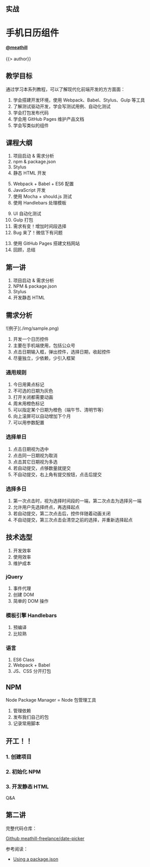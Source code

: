 <!--
title: date-picker-tutorail
description: a full tutorail of date-picker
-->

## 实战
# 手机日历组件

#### [@meathill](https://weibo.com/meathill/)

<!-- page -->

{{> author}}

<!-- page -->

## 教学目标

通过学习本系列教程，可以了解现代化前端开发的方方面面：

1. 学会搭建开发环境，使用 Webpack、Babel、Stylus、Gulp 等工具
3. 了解测试驱动开发，学会写测试用例、自动化测试
4. 学会打包发布代码
5. 学会用 GitHub Pages 维护产品文档
6. 学会写类似的组件

<!-- page -->

## 课程大纲

1. 项目启动 & 需求分析
2. npm & package.json
3. Stylus
4. 静态 HTML 开发

<!-- section -->

5. Webpack + Babel + ES6 配置
6. JavaScript 开发
7. 使用 Mocha + should.js 测试
8. 使用 Handlebars 处理模板
<!-- .element: start="5" -->

<!-- section -->

9. UI 自动化测试
10. Gulp 打包
11. 需求有变！增加时间段选择
12. Bug 来了！微信下有问题
<!-- .elment: start="9" -->

<!-- section -->

13. 使用 GitHub Pages 搭建文档网站
14. 回顾，总结
<!-- .element: start="13" -->

<!-- page -->

## 第一讲

1. 项目启动 & 需求分析
2. NPM & package.json
3. Stylus
4. 开发静态 HTML

<!-- page -->

## 需求分析

<!-- section -->

<div class="row">
  <div class="col">
    ![例子](./img/sample.png)<!-- .element: height="600" -->
  </div>
  <div class="col" markdown="1">
    <ol>
      <li>开发一个日历控件</li>
      <li>主要在手机端使用，包括公众号</li>
      <li>点击日期输入框，弹出控件，选择日期，收起控件</li>
      <li>尽量独立，少依赖，少引入框架</li>
    </ol>
  </div>
</div>

<!-- section -->

### 通用规则

1. 今日用黄点标记
2. 不可选的日期为灰色
3. 打开关闭都需要动画
4. 周末用橙色标记
5. 可以指定某个日期为橙色（端午节、清明节等）
6. 向上滚屏可以自动增加下个月
7. 可以用参数配置

<!-- section -->

### 选择单日

1. 点击日期视为选中
2. 点击同一日期视为取消
3. 点击其它日期视为多选
4. 若自动提交，点够数量就提交
5. 不自动提交，右上角有提交按钮，点击后提交

<!-- section -->

### 选择多日

1. 第一次点击时，视为选择时间段的一端，第二次点击为选择另一端
2. 允许用户先选择终点，再选择起点
3. 若自动提交，第二次点击后，控件伴随着动画关闭
4. 不自动提交，第三次点击会清空之前的选择，并重新选择起点

<!-- page -->

## 技术选型

1. 开发效率
2. 使用效率
3. 维护成本

<!-- section -->

### jQuery

1. 事件代理
2. 创建 DOM
3. 简单的 DOM 操作

<!-- section -->

### 模板引擎 Handlebars

1. 预编译
2. 比较熟

<!-- section -->

### 语言

1. ES6 Class
2. Webpack + Babel
3. JS、CSS 分开打包

<!-- page -->

## NPM

Node Package Manager = Node 包管理工具

1. 管理依赖
2. 发布我们自己的包
3. 记录常用脚本

<!-- page -->

## 开工！！

<!-- page -->

### 1. 创建项目

<!-- page -->

### 2. 初始化 NPM

<!-- page -->

### 3. 开发静态 HTML

<!-- page -->

Q&A

<!-- page -->

## 第二讲

<!-- page -->

完整代码仓库：

[Github meathill-freelance/date-picker](https://github.com/meathill-freelance/date-picker)

<!-- page -->

参考阅读：

* [Using a package.json](https://docs.npmjs.com/getting-started/using-a-package.json)
